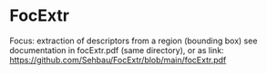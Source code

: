 # FocExtr
Focus: extraction of descriptors from a region (bounding box)
see documentation in focExtr.pdf (same directory), or as link:
https://github.com/Sehbau/FocExtr/blob/main/focExtr.pdf
